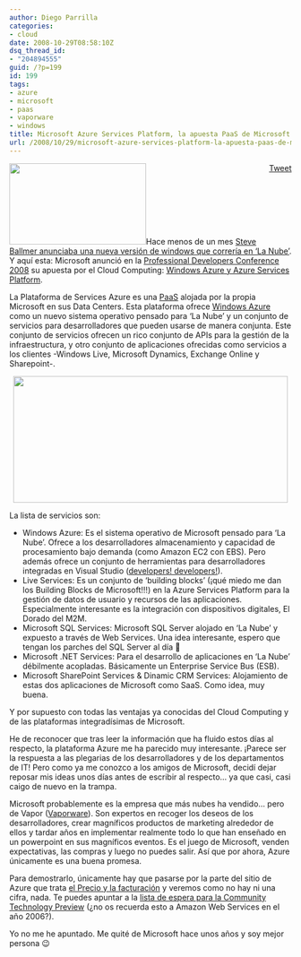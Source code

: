 ```yaml
---
author: Diego Parrilla
categories:
- cloud
date: 2008-10-29T08:58:10Z
dsq_thread_id:
- "204894555"
guid: /?p=199
id: 199
tags:
- azure
- microsoft
- paas
- vaporware
- windows
title: Microsoft Azure Services Platform, la apuesta PaaS de Microsoft
url: /2008/10/29/microsoft-azure-services-platform-la-apuesta-paas-de-microsoft/
---
```


<div style="float: right; margin-left: 10px;">
  <a href="https://twitter.com/share" class="twitter-share-button" data-via="nubeblog" data-hashtags="azure,microsoft,paas,vaporware,windows" data-count="vertical" data-url="/2008/10/29/microsoft-azure-services-platform-la-apuesta-paas-de-microsoft/">Tweet</a>
</div>

[<img class="aligncenter size-full wp-image-200" title="windowsazure" src="/wp-content/uploads/windowsazure.jpg" alt="" width="244" height="145" />](/wp-content/uploads/windowsazure.jpg)Hace menos de un mes [Steve Ballmer anunciaba una nueva versión de windows que correría en &#8216;La Nube&#8217;](/2008/10/03/eramos-pocos-y-pario-la-abuela-microsoft-anuncia-windows-cloud/). Y aquí esta: Microsoft anunció en la [Professional Developers Conference 2008](http://www.microsoftpdc.com/) su apuesta por el Cloud Computing: [Windows Azure y Azure Services Platform](http://www.microsoft.com/azure/default.mspx).

La Plataforma de Services Azure es una [PaaS](/2008/10/15/saas-iaas-y-paas-las-tres-clases-de-cloud-computing/) alojada por la propia Microsoft en sus Data Centers. Esta plataforma ofrece [Windows Azure](http://www.microsoft.com/azure/windowsazure.mspx) como un nuevo sistema operativo pensado para &#8216;La Nube&#8217; y un conjunto de servicios para desarrolladores que pueden usarse de manera conjunta. Este conjunto de servicios ofrecen un rico conjunto de APIs para la gestión de la infraestructura, y otro conjunto de aplicaciones ofrecidas como servicios a los clientes -Windows Live, Microsoft Dynamics, Exchange Online y Sharepoint-.

<p style="text-align: center;">
  <a href="http://www.microsoft.com/azure/images/servicesPlatform.jpg"><img class="aligncenter" title="Azure Services Platform" src="http://www.microsoft.com/azure/images/servicesPlatform.jpg" alt="" width="490" height="226" /></a>
</p>

La lista de servicios son:

  * Windows Azure: Es el sistema operativo de Microsoft pensado para &#8216;La Nube&#8217;. Ofrece a los desarrolladores almacenamiento y capacidad de procesamiento bajo demanda (como Amazon EC2 con EBS). Pero además ofrece un conjunto de herramientas para desarrolladores integradas en Visual Studio ([developers! developers!](http://www.youtube.com/watch?v=8To-6VIJZRE)).
  * Live Services: Es un conjunto de &#8216;building blocks&#8217; (¡qué miedo me dan los Building Blocks de Microsoft!!!) en la Azure Services Platform para la gestión de datos de usuario y recursos de las aplicaciones. Especialmente interesante es la integración con dispositivos digitales, El Dorado del M2M.
  * Microsoft SQL Services: Microsoft SQL Server alojado en &#8216;La Nube&#8217; y expuesto a través de Web Services. Una idea interesante, espero que tengan los parches del SQL Server al día 🙂
  * Microsoft .NET Services: Para el desarrollo de aplicaciones en &#8216;La Nube&#8217; débilmente acopladas. Básicamente un Enterprise Service Bus (ESB).
  * Microsoft SharePoint Services & Dinamic CRM Services: Alojamiento de estas dos aplicaciones de Microsoft como SaaS. Como idea, muy buena.

Y por supuesto con todas las ventajas ya conocidas del Cloud Computing y de las plataformas integradísimas de Microsoft.

He de reconocer que tras leer la información que ha fluido estos días al respecto, la plataforma Azure me ha parecido muy interesante. ¡Parece ser la respuesta a las plegarias de los desarrolladores y de los departamentos de IT! Pero como ya me conozco a los amigos de Microsoft, decidí dejar reposar mis ideas unos días antes de escribir al respecto&#8230; ya que casi, casi caigo de nuevo en la trampa.

Microsoft probablemente es la empresa que más nubes ha vendido&#8230; pero de Vapor ([Vaporware](http://es.wikipedia.org/wiki/Vaporware)). Son expertos en recoger los deseos de los desarrolladores, crear magníficos productos de marketing alrededor de ellos y tardar años en implementar realmente todo lo que han enseñado en un powerpoint en sus magníficos eventos. Es el juego de Microsoft, venden expectativas, las compras y luego no puedes salir. Así que por ahora, Azure únicamente es una buena promesa.

Para demostrarlo, únicamente hay que pasarse por la parte del sitio de Azure que trata [el Precio y la facturación](http://www.microsoft.com/azure/pricing.mspx) y veremos como no hay ni una cifra, nada. Te puedes apuntar a la [lista de espera para la Community Technology Preview](http://www.microsoft.com/azure/register.mspx) (¿no os recuerda esto a Amazon Web Services en el año 2006?).

Yo no me he apuntado. Me quité de Microsoft hace unos años y soy mejor persona 😉
